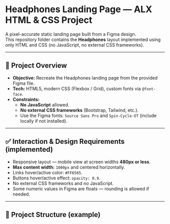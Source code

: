 # Headphones Landing Page — ALX HTML & CSS Project

A pixel-accurate static landing page built from a Figma design.  
This repository folder contains the **Headphones** layout implemented using only HTML and CSS (no JavaScript, no external CSS frameworks).

---

## 🔎 Project Overview

- **Objective:** Recreate the Headphones landing page from the provided Figma file.  
- **Tech:** HTML5, modern CSS (Flexbox / Grid), custom fonts via `@font-face`.  
- **Constraints:**  
  - **No JavaScript** allowed.  
  - **No external CSS frameworks** (Bootstrap, Tailwind, etc.).  
  - Use the Figma fonts: `Source Sans Pro` and `Spin-Cycle-OT` (include locally if not installed).

---

## ✅ Interaction & Design Requirements (implemented)

- Responsive layout — mobile view at screen widths **480px or less**.
- **Max content width:** `1000px` and centered horizontally.
- Links hover/active color: `#FF6565`.
- Buttons hover/active effect: `opacity: 0.9`.
- No external CSS frameworks and no JavaScript.
- Some numeric values in Figma are floats — rounding is allowed if needed.

---

## 📁 Project Structure (example)

